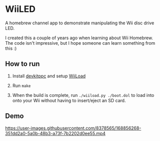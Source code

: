 # WiiLED

A homebrew channel app to demonstrate manipulating the Wii disc drive LED.

I created this a couple of years ago when learning about Wii Homebrew. The code isn't impressive, but I hope someone can learn something from this :)

## How to run

1. Install [devkitppc](https://wiibrew.org/wiki/DevkitPPC) and setup [WiiLoad](https://wiibrew.org/wiki/Wiiload)

2. Run `make`

3. When the build is complete, run `./wiiload.py ./boot.dol` to load into onto your Wii without having to insert/eject an SD card.

## Demo

https://user-images.githubusercontent.com/8378565/168856268-351dd2a0-5a0b-48b3-a73f-7b2202d0ee55.mp4

